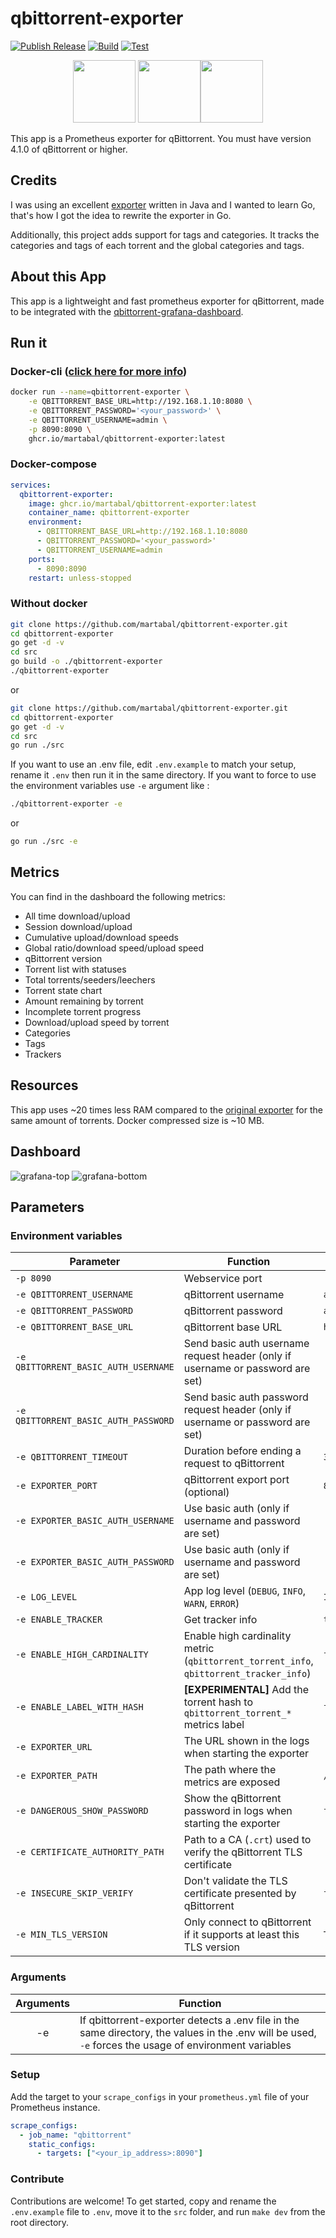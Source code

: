 # qbittorrent-exporter

[![Publish Release](https://github.com/martabal/qbittorrent-exporter/actions/workflows/docker.yml/badge.svg)](https://github.com/martabal/qbittorrent-exporter/actions/workflows/docker.yml)
[![Build](https://github.com/martabal/qbittorrent-exporter/actions/workflows/build.yml/badge.svg)](https://github.com/martabal/qbittorrent-exporter/actions/workflows/build.yml)
[![Test](https://github.com/martabal/qbittorrent-exporter/actions/workflows/test.yml/badge.svg)](https://github.com/martabal/qbittorrent-exporter/actions/workflows/test.yml)

<p align="center">
<img src="img/qbittorrent.png" width=100> <img src="img/prometheus.png" width=100><img src="img/golang.png" width=100>
</p>

This app is a Prometheus exporter for qBittorrent.
You must have version 4.1.0 of qBittorrent or higher.

## Credits

I was using an excellent [exporter](https://github.com/caseyscarborough/qbittorrent-exporter) written in Java and I wanted to learn Go, that's how I got the idea to rewrite the exporter in Go.

Additionally, this project adds support for tags and categories. It tracks the categories and tags of each torrent and the global categories and tags.

## About this App

This app is a lightweight and fast prometheus exporter for qBittorrent, made to be integrated with the [qbittorrent-grafana-dashboard](https://raw.githubusercontent.com/martabal/qbittorrent-exporter/main/grafana/dashboard.json).

## Run it

### Docker-cli ([click here for more info](https://docs.docker.com/engine/reference/commandline/cli/))

```sh
docker run --name=qbittorrent-exporter \
    -e QBITTORRENT_BASE_URL=http://192.168.1.10:8080 \
    -e QBITTORRENT_PASSWORD='<your_password>' \
    -e QBITTORRENT_USERNAME=admin \
    -p 8090:8090 \
    ghcr.io/martabal/qbittorrent-exporter:latest
```

### Docker-compose

```yaml
services:
  qbittorrent-exporter:
    image: ghcr.io/martabal/qbittorrent-exporter:latest
    container_name: qbittorrent-exporter
    environment:
      - QBITTORRENT_BASE_URL=http://192.168.1.10:8080
      - QBITTORRENT_PASSWORD='<your_password>'
      - QBITTORRENT_USERNAME=admin
    ports:
      - 8090:8090
    restart: unless-stopped
```

### Without docker

```sh
git clone https://github.com/martabal/qbittorrent-exporter.git
cd qbittorrent-exporter
go get -d -v
cd src
go build -o ./qbittorrent-exporter
./qbittorrent-exporter
```

or

```sh
git clone https://github.com/martabal/qbittorrent-exporter.git
cd qbittorrent-exporter
go get -d -v
cd src
go run ./src
```

If you want to use an .env file, edit `.env.example` to match your setup, rename it `.env` then run it in the same directory. If you want to force to use the environment variables use `-e` argument like :

```sh
./qbittorrent-exporter -e
```

or

```sh
go run ./src -e
```

## Metrics

You can find in the dashboard the following metrics:

- All time download/upload
- Session download/upload
- Cumulative upload/download speeds
- Global ratio/download speed/upload speed
- qBittorrent version
- Torrent list with statuses
- Total torrents/seeders/leechers
- Torrent state chart
- Amount remaining by torrent
- Incomplete torrent progress
- Download/upload speed by torrent
- Categories
- Tags
- Trackers

## Resources

This app uses ~20 times less RAM compared to the [original exporter](https://github.com/caseyscarborough/qbittorrent-exporter) for the same amount of torrents.
Docker compressed size is ~10 MB.

## Dashboard

![grafana-top](img/grafana-1.png)
![grafana-bottom](img/grafana-2.png)

## Parameters

### Environment variables

| Parameter                            | Function                                                                                | Default Value           |
|--------------------------------------|-----------------------------------------------------------------------------------------|-------------------------|
| `-p 8090`                            | Webservice port                                                                         |                         |
| `-e QBITTORRENT_USERNAME`            | qBittorrent username                                                                    | `admin`                 |
| `-e QBITTORRENT_PASSWORD`            | qBittorrent password                                                                    | `adminadmin`            |
| `-e QBITTORRENT_BASE_URL`            | qBittorrent base URL                                                                    | `http://localhost:8090` |
| `-e QBITTORRENT_BASIC_AUTH_USERNAME` | Send basic auth username request header (only if username or password are set)          |                         |
| `-e QBITTORRENT_BASIC_AUTH_PASSWORD` | Send basic auth password request header (only if username or password are set)          |                         |
| `-e QBITTORRENT_TIMEOUT`             | Duration before ending a request to qBittorrent                                         | `30`                    |
| `-e EXPORTER_PORT`                   | qBittorrent export port (optional)                                                      | `8090`                  |
| `-e EXPORTER_BASIC_AUTH_USERNAME`    | Use basic auth (only if username and password are set)                                  |                         |
| `-e EXPORTER_BASIC_AUTH_PASSWORD`    | Use basic auth (only if username and password are set)                                  |                         |
| `-e LOG_LEVEL`                       | App log level (`DEBUG`, `INFO`, `WARN`, `ERROR`)                                        | `INFO`                  |
| `-e ENABLE_TRACKER`                  | Get tracker info                                                                        | `true`                  |
| `-e ENABLE_HIGH_CARDINALITY`         | Enable high cardinality metric (`qbittorrent_torrent_info`, `qbittorrent_tracker_info`) | `false`                 |
| `-e ENABLE_LABEL_WITH_HASH`          | **[EXPERIMENTAL]** Add the torrent hash to `qbittorrent_torrent_*` metrics label        | `false`                 |
| `-e EXPORTER_URL`                    | The URL shown in the logs when starting the exporter                                    |                         |
| `-e EXPORTER_PATH`                   | The path where the metrics are exposed                                                  | `/metrics`              |
| `-e DANGEROUS_SHOW_PASSWORD`         | Show the qBittorrent password in logs when starting the exporter                        | `false`                 |
| `-e CERTIFICATE_AUTHORITY_PATH`      | Path to a CA (`.crt`) used to verify the qBittorrent TLS certificate                    |                         |
| `-e INSECURE_SKIP_VERIFY`            | Don't validate the TLS certificate presented by qBittorrent                             | `false`                 |
| `-e MIN_TLS_VERSION`                 | Only connect to qBittorrent if it supports at least this TLS version                    | `TLS_1_3`               |

### Arguments

| Arguments | Function                                                                                                                                               |
| :-------: | ------------------------------------------------------------------------------------------------------------------------------------------------------ |
|    -e     | If qbittorrent-exporter detects a .env file in the same directory, the values in the .env will be used, `-e` forces the usage of environment variables |

### Setup

Add the target to your `scrape_configs` in your `prometheus.yml` file of your Prometheus instance.

```yaml
scrape_configs:
  - job_name: "qbittorrent"
    static_configs:
      - targets: ["<your_ip_address>:8090"]
```

### Contribute

Contributions are welcome! To get started, copy and rename the `.env.example` file to `.env`, move it to the `src` folder, and run `make dev` from the root directory.
